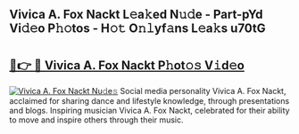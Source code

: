 ## Vivica A. Fox Nackt L𝚎a𝚔ed N𝚞𝚍e - Part-pYd Vi𝚍𝚎o P𝚑𝚘tos - H𝚘𝚝 O𝚗𝚕yf𝚊ns L𝚎a𝚔s u70tG

# <h2><a href="http://kfdqen7.oniu.top/?m=Vivica+A.+Fox+Nackt">🔗👉 🔴 Vivica A. Fox Nackt P𝚑ot𝚘𝚜 V𝚒d𝚎o</a></h2>

[![Vivica A. Fox Nackt Nu𝚍e𝚜](https://i.imgur.com/0qMVB7G.gif)](http://kfdqen7.oniu.top/?m=Vivica+A.+Fox+Nackt)
Social media personality Vivica A. Fox Nackt, acclaimed for sharing dance and lifestyle knowledge, through presentations and blogs. Inspiring musician Vivica A. Fox Nackt, celebrated for their ability to move and inspire others through their music.  
